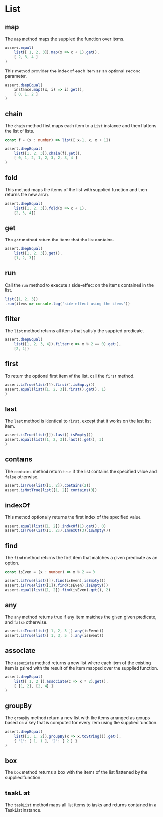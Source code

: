 # List

## map

The `map` method maps the supplied the function over items.
 
```typescript
assert.equal(
    list([ 1, 2, 3]).map(x => x + 1).get(),
    [ 2, 3, 4 ]
)
```
This method provides the index of each item as an optional second parameter.

```typescript
assert.deepEqual(
    instance.map((x, i) => i).get(),
    [ 0, 1, 2 ]
)
```

## chain

The `chain` method first maps each item to a `List` instance and then flattens the list of lists.

```typescript
const f = (x : number) => list([ x-1, x, x + 1])

assert.deepEqual(
    list([1, 2, 3]).chain(f).get(),
    [ 0, 1, 2, 1, 2, 3, 2, 3, 4 ]
)
```

## fold

This method maps the items of the list with supplied function and then returns the new array.

```typescript
assert.deepEqual(
    list([1, 2, 3]).fold(x => x + 1),
    [2, 3, 4])
```

## get

The `get` method return the items that the list contains.

```typescript
assert.deepEqual(
    list([1, 2, 3]).get(),
    [1, 2, 3])
```

## run

Call the `run` method to execute a side-effect on the items contained in the list.
 
```typescript
list([1, 2, 3])
.run(items => console.log('side-effect using the items'))
```

## filter

The `list` method returns all items that satisfy the supplied predicate.

```typescript
assert.deepEqual(
    list([1, 2, 3, 4]).filter(x => x % 2 == 0).get(),
    [2, 4])
```

## first

To return the optional first item of the list, call the `first` method. 

```typescript
assert.isTrue(list([]).first().isEmpty())
assert.equal(list([1, 2, 3]).first().get(), 1)
)
```

## last

The `last` method is identical to `first`, except that it works on the last list item.

```typescript
assert.isTrue(list([]).last().isEmpty())
assert.equal(list([1, 2, 3]).last().get(), 3)
)
```

## contains

The `contains` method return `true` if the list contains the specified value and `false` otherwise.
```typescript
assert.isTrue(list([1, 2]).contains(2))
assert.isNotTrue(list([1, 2]).contains(3))
```

## indexOf

This method optionally returns the first index of the specified value.

```typescript
assert.equal(list([1, 2]).indexOf(1).get(), 0)
assert.isTrue(list([1, 2]).indexOf(3).isEmpty())
```

## find

The `find` method returns the first item that matches a given predicate as an option.

```typescript
const isEven = (x : number) => x % 2 == 0

assert.isTrue(list([]).find(isEven).isEmpty())
assert.isTrue(list([1]).find(isEven).isEmpty())
assert.equal(list([1, 2]).find(isEven).get(), 2)
```

## any

The `any` method returns true if any item matches the given given predicate, and `false` otherwise.

```typescript
assert.isTrue(list([ 1, 2, 3 ]).any(isEvent))
assert.isTrue(list([ 1, 3, 5 ]).any(isEvent))
```

## associate

The `associate` method returns a new list where each item of the existing item is paired with the result of the item mapped over the supplied function.

```typescript
assert.deepEqual(
    list([ 1, 2 ]).associate(x => x * 2).get(),
    [ [1, 2], [2, 4] ]
)
```

## groupBy

The `groupBy` method return a new list with the items arranged as groups based on a key that is computed for every item using the supplied function.
 
```typescript
assert.deepEqual(
    list([1, 1, 2]).groupBy(x => x.toString()).get(),
    { '1': [ 1, 1 ], '2': [ 2 ] }
)
```

## box
The `box` method returns a box with the items of the list flattened by the supplied function.

## taskList
The `taskList` method maps all list items to tasks and returns contained in a TaskList instance.